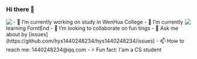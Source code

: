 ### Hi there 👋

<img align="right" src="https://github-readme-stats.vercel.app/api?username=hys1440248234&show_icons=true&icon_color=0366d6&text_color=24292e&bg_color=ffffff&hide_title=true" />
<img align="left" src="https://github-readme-stats.vercel.app/api/top-langs/?username=hys1440248234&layout=compact"/>
- 🔭 I’m currently working on study in WenHua College
- 🌱 I’m currently learning ForntEnd
- 👯 I’m looking to collaborate on fun tings
- 💬 Ask me about by [issues](https://github.com/hys1440248234/hys1440248234/issues)
- 📫 How to reach me: 1440248234@qq.com
- ⚡ Fun fact: I'am a CS student
